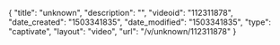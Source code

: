 {
    "title": "unknown",
    "description": "",
    "videoid": "112311878",
    "date_created": "1503341835",
    "date_modified": "1503341835",
    "type": "captivate",
    "layout": "video",
    "url": "\/v\/unknown\/112311878"
}